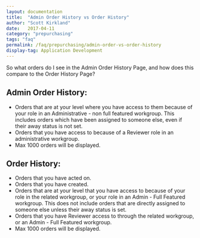 ```yaml
---
layout: documentation
title:  "Admin Order History vs Order History"
author: "Scott Kirkland"
date:   2017-04-11
category: "prepurchasing"
tags: "faq"
permalink: /faq/prepurchasing/admin-order-vs-order-history
display-tag: Application Development
---
```


So what orders do I see in the Admin Order History Page, and how does this compare to the Order History Page?

## Admin Order History:

- Orders that are at your level where you have access to them because of your role in an Administrative - non full featured workgroup. This includes orders which have been assigned to someone else, even if their away status is not set.
- Orders that you have access to because of a Reviewer role in an administrative workgroup.
- Max 1000 orders will be displayed. 
 
## Order History:
- Orders that you have acted on.
- Orders that you have created.
- Orders that are at your level that you have access to because of your role in the related workgroup, or your role in an Admin - Full Featured workgroup. This does not include orders that are directly assigned to someone else unless their away status is set.
- Orders that you have Reviewer access to through the related workgroup, or an Admin - Full Featured workgroup.
- Max 1000 orders will be displayed.



